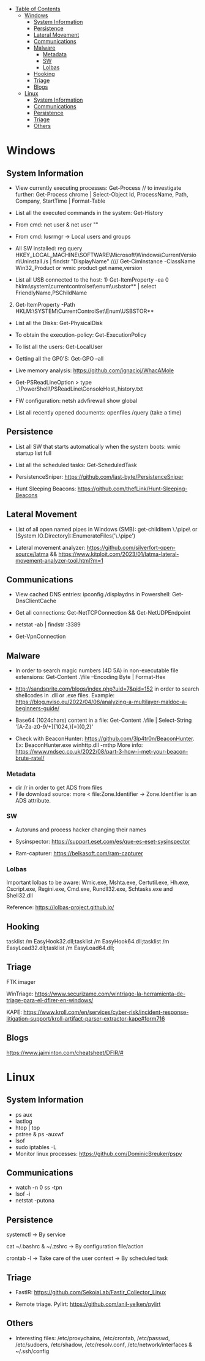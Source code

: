   * [Table of Contents](#table-of-contents)                                                                                                                                                                         
      - [Windows](#windows)                     
        * [System Information](#system-information)
        * [Persistence](#persistence)
        * [Lateral Movement](#lateral-movement)
        * [Communications](#communications)
        * [Malware](#malware)
            * [Metadata](#metadata)
            * [SW](#sw)
            * [Lolbas](#lolbas)
        * [Hooking](#hooking)
        * [Triage](#triage)
        * [Blogs](#blogs)
      - [Linux](#linux)
        * [System Information](#system-information-1)
        * [Communications](#communications-1)
        * [Persistence](#persistence-1)
        * [Triage](#triage-1)
        * [Others](#others)

# Windows

 ## System Information
 
* View currently executing processes: Get-Process // to investigate further: Get-Process chrome | Select-Object Id, ProcessName, Path, Company, StartTime | Format-Table

* List all the executed commands in the system: Get-History 

* From cmd: net user & net user "<username>"
 
* From cmd: lusrmgr -> Local users and groups

* All SW installed: reg query HKEY_LOCAL_MACHINE\SOFTWARE\Microsoft\Windows\CurrentVersion\Uninstall /s | findstr "DisplayName" //// Get-CimInstance -ClassName Win32_Product or wmic product get name,version
 
* List all USB connected to the host: 1) Get-ItemProperty -ea 0 hklm:\system\currentcontrolset\enum\usbstor\*\* | select FriendlyName,PSChildName 
2) Get-ItemProperty -Path HKLM:\SYSTEM\CurrentControlSet\Enum\USBSTOR\*\*
 
* List all the Disks: Get-PhysicalDisk

* To obtain the execution-policy: Get-ExecutionPolicy 

* To list all the users: Get-LocalUser

* Getting all the GP0'S: Get-GPO –all

* Live memory analysis: https://github.com/ignacioj/WhacAMole

* Get-PSReadLineOption > type ..\PowerShell\PSReadLine\ConsoleHost_history.txt

* FW configuration: netsh advfirewall show global

* List all recently opened documents: openfiles /query (take a time)

 ## Persistence
 
* List all SW that starts automatically when the system boots: wmic startup list full

* List all the scheduled tasks: Get-ScheduledTask

* PersistenceSniper: https://github.com/last-byte/PersistenceSniper

* Hunt Sleeping Beacons: https://github.com/thefLink/Hunt-Sleeping-Beacons

 ## Lateral Movement

* List of all open named pipes in Windows (SMB): get-childitem \\.\pipe\ or [System.IO.Directory]::EnumerateFiles('\\.\pipe\')

* Lateral movement analyzer: https://github.com/silverfort-open-source/latma && https://www.kitploit.com/2023/01/latma-lateral-movement-analyzer-tool.html?m=1

## Communications

* View cached DNS entries: ipconfig /displaydns in Powershell: Get-DnsClientCache

* Get all connections: Get-NetTCPConnection && Get-NetUDPEndpoint

* netstat -ab | findstr :3389

* Get-VpnConnection

## Malware

* In order to search magic numbers (4D 5A) in non-executable file extensions: Get-Content .\file –Encoding Byte | Format-Hex

* http://sandsprite.com/blogs/index.php?uid=7&pid=152 in order to search shellcodes in .dll or .exe files. Example: https://blog.nviso.eu/2022/04/06/analyzing-a-multilayer-maldoc-a-beginners-guide/

* Base64 (1024chars) content in a file: Get-Content .\file | Select-String '[A-Za-z0-9\/\+]{1024,}[=]{0,2}'

* Check with BeaconHunter: https://github.com/3lp4tr0n/BeaconHunter. Ex: BeaconHunter.exe winhttp.dll <process id> -mthp More info: https://www.mdsec.co.uk/2022/08/part-3-how-i-met-your-beacon-brute-ratel/

### Metadata

* dir /r in order to get ADS from files
* File download source: more < file:Zone.Identifier -> Zone.Identifier is an ADS attribute.

### SW

* Autoruns and process hacker changing their names

* Sysinspector: https://support.eset.com/es/que-es-eset-sysinspector

* Ram-capturer: https://belkasoft.com/ram-capturer
 
### Lolbas
 
 Important lolbas to be aware: Wmic.exe, Mshta.exe, Certutil.exe, Hh.exe, Cscript.exe, Regini.exe, Cmd.exe, Rundll32.exe, Schtasks.exe and Shell32.dll
 
 Reference: https://lolbas-project.github.io/

## Hooking
 
 tasklist /m EasyHook32.dll;tasklist /m EasyHook64.dll;tasklist /m EasyLoad32.dll;tasklist /m EasyLoad64.dll;
 
 ## Triage
 
 FTK imager
 
 WinTriage: https://www.securizame.com/wintriage-la-herramienta-de-triage-para-el-dfirer-en-windows/
 
 KAPE: https://www.kroll.com/en/services/cyber-risk/incident-response-litigation-support/kroll-artifact-parser-extractor-kape#form716

 ## Blogs
 
 https://www.jaiminton.com/cheatsheet/DFIR/#
 
# Linux

## System Information
 
* ps aux
* lastlog
* htop | top
* pstree & ps -auxwf
* lsof
* sudo iptables -L
* Monitor linux processes: https://github.com/DominicBreuker/pspy
 
## Communications
 
* watch -n 0 ss -tpn
* lsof -i  
* netstat -putona
 
 ## Persistence
 
 systemctl ->  By service
 
 cat ~/.bashrc & ~/.zshrc -> By configuration file/action
 
 crontab -l -> Take care of the user context -> By scheduled task
 
 ## Triage
 
 * FastIR: https://github.com/SekoiaLab/Fastir_Collector_Linux
 
 * Remote triage. Pylirt: https://github.com/anil-yelken/pylirt

 ## Others
 
* Interesting files: /etc/proxychains, /etc/crontab, /etc/passwd, /etc/sudoers, /etc/shadow, /etc/resolv.conf, /etc/network/interfaces &  ~/.ssh/config



